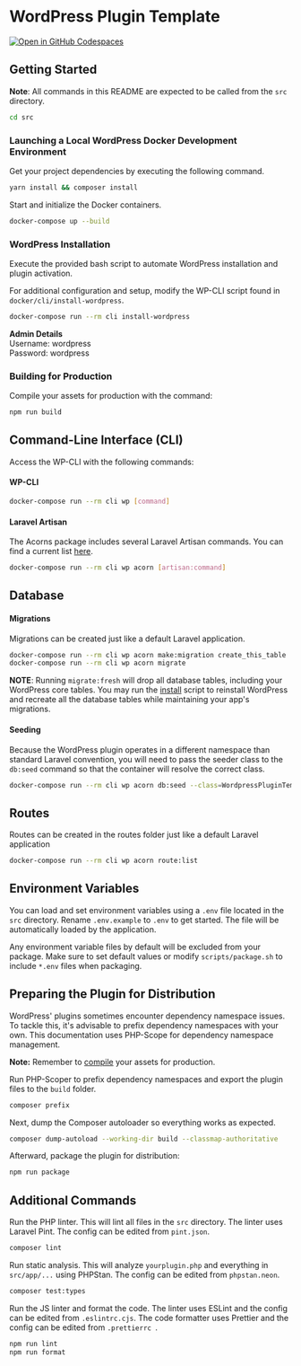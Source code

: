 # WordPress Plugin Template

[![Open in GitHub Codespaces](https://github.com/codespaces/badge.svg)](https://codespaces.new/DeschutesDesignGroupLLC/wordpress-plugin-template)

## Getting Started

**Note**: All commands in this README are expected to be called from the `src` directory.

```bash
cd src
```

### Launching a Local WordPress Docker Development Environment

Get your project dependencies by executing the following command.

```bash
yarn install && composer install
```

Start and initialize the Docker containers.

```bash
docker-compose up --build
```

### WordPress Installation

Execute the provided bash script to automate WordPress installation and plugin activation.

For additional configuration and setup, modify the WP-CLI script found in `docker/cli/install-wordpress`.

```bash
docker-compose run --rm cli install-wordpress
```

**Admin Details**<br>
Username: wordpress<br>
Password: wordpress

### Building for Production

Compile your assets for production with the command:

```bash
npm run build
```

## Command-Line Interface (CLI)

Access the WP-CLI with the following commands:

#### WP-CLI

```bash
docker-compose run --rm cli wp [command]
```

#### Laravel Artisan

The Acorns package includes several Laravel Artisan commands. You can find a current list [here](https://roots.io/acorn/docs/wp-cli/).

```bash
docker-compose run --rm cli wp acorn [artisan:command]
```

## Database

#### Migrations

Migrations can be created just like a default Laravel application.

```bash
docker-compose run --rm cli wp acorn make:migration create_this_table
docker-compose run --rm cli wp acorn migrate
```

**NOTE**: Running `migrate:fresh` will drop all database tables, including your WordPress core tables. You may run the [install](#wordpress-installation) script to reinstall WordPress and recreate all the database tables while maintaining your app's migrations.

#### Seeding

Because the WordPress plugin operates in a different namespace than standard Laravel convention, you will need to pass the seeder class to the `db:seed` command so that the container will resolve the correct class.

```bash
docker-compose run --rm cli wp acorn db:seed --class=WordpressPluginTemplate\\Database\\Seeders\\DatabaseSeeder
```

## Routes

Routes can be created in the routes folder just like a default Laravel application

```bash
docker-compose run --rm cli wp acorn route:list
```

## Environment Variables

You can load and set environment variables using a `.env` file located in the `src` directory. Rename `.env.example` to `.env` to get started. The file will be automatically loaded by the application.

Any environment variable files by default will be excluded from your package. Make sure to set default values or modify `scripts/package.sh` to include `*.env` files when packaging.

## Preparing the Plugin for Distribution

WordPress' plugins sometimes encounter dependency namespace issues. To tackle this, it's advisable to prefix dependency namespaces with your own. This documentation uses PHP-Scope for dependency namespace management.

**Note:** Remember to [compile](#building-for-production) your assets for production.

Run PHP-Scoper to prefix dependency namespaces and export the plugin files to the `build` folder.

```bash
composer prefix
```

Next, dump the Composer autoloader so everything works as expected.

```bash
composer dump-autoload --working-dir build --classmap-authoritative
```

Afterward, package the plugin for distribution:

```bash
npm run package
```

## Additional Commands

Run the PHP linter. This will lint all files in the `src` directory. The linter uses Laravel Pint. The config can be edited from `pint.json`.

```bash
composer lint
```

Run static analysis. This will analyze `yourplugin.php` and everything in `src/app/...` using PHPStan. The config can be edited from `phpstan.neon`.

```bash
composer test:types
```

Run the JS linter and format the code. The linter uses ESLint and the config can be edited from `.eslintrc.cjs`. The code formatter uses Prettier and the config can be edited from `.prettierrc
`.
```bash
npm run lint
npm run format
```